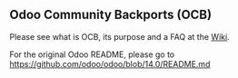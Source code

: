 Odoo Community Backports (OCB)
------------------------------

Please see what is OCB, its purpose and a FAQ at the [Wiki](https://github.com/OCA/OCB/wiki).

For the original Odoo README, please go to https://github.com/odoo/odoo/blob/14.0/README.md
